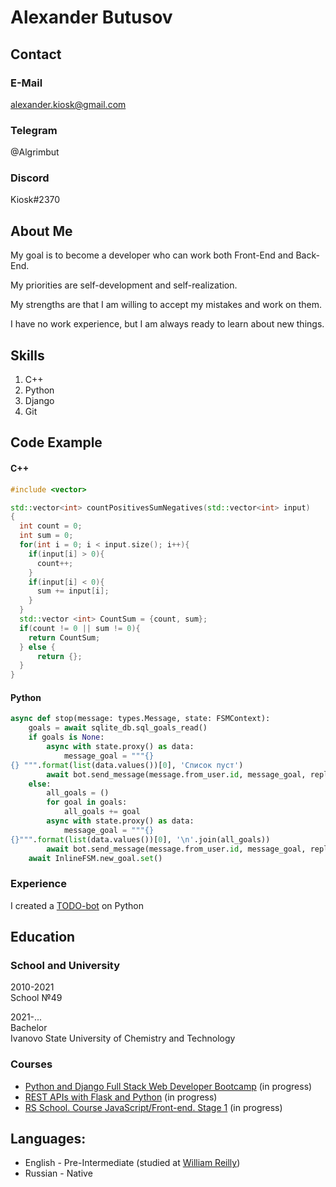 # Alexander Butusov

## Contact

### E-Mail 
alexander.kiosk@gmail.com

### Telegram
@Algrimbut

### Discord
Kiosk#2370

## About Me
My goal is to become a developer who can work both Front-End and Back-End. 

My priorities are self-development and self-realization.

My strengths are that I am willing to accept my mistakes and work on them.

I have no work experience, but I am always ready to learn about new things.

## Skills
1. C++
2. Python 
3. Django
4. Git

## Code Example
#### C++
```C++
#include <vector>

std::vector<int> countPositivesSumNegatives(std::vector<int> input)
{
  int count = 0;
  int sum = 0;
  for(int i = 0; i < input.size(); i++){
    if(input[i] > 0){
      count++;
    }
    if(input[i] < 0){
      sum += input[i];    
    }
  }
  std::vector <int> CountSum = {count, sum};
  if(count != 0 || sum != 0){
    return CountSum;
  } else {
      return {};
  }
} 
```
#### Python
``` Python
async def stop(message: types.Message, state: FSMContext):
    goals = await sqlite_db.sql_goals_read()
    if goals is None:
        async with state.proxy() as data:
            message_goal = """{}
{} """.format(list(data.values())[0], 'Список пуст')
        await bot.send_message(message.from_user.id, message_goal, reply_markup=get_inline_keyboard())
    else:
        all_goals = ()
        for goal in goals:
            all_goals += goal
        async with state.proxy() as data:
            message_goal = """{}
{}""".format(list(data.values())[0], '\n'.join(all_goals))
        await bot.send_message(message.from_user.id, message_goal, reply_markup=get_inline_keyboard())
    await InlineFSM.new_goal.set()
```
### Experience
I created a [TODO-bot](https://github.com/castaval/telegram-todo-bot.git) on Python 

## Education
### School and University
2010-2021  
School №49

2021-...  
Bachelor  
Ivanovo State University of Chemistry and Technology

### Courses
- [Python and Django Full Stack Web Developer Bootcamp](https://www.udemy.com/course/rest-api-flask-and-python/) (in progress)
- [REST APIs with Flask and Python](https://www.udemy.com/course/python-and-django-full-stack-web-developer-bootcamp/) (in progress)
- [RS School. Course JavaScript/Front-end. Stage 1](https://github.com/rolling-scopes-school/tasks/tree/master/stage1) (in progress)

## Languages:
- English - Pre-Intermediate (studied at [William Reilly](https://ivanovo.wr-school.ru/))
- Russian - Native


